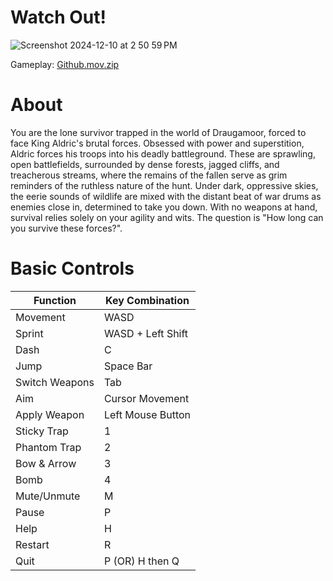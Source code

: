 # Watch Out!
![Screenshot 2024-12-10 at 2 50 59 PM](https://github.com/user-attachments/assets/6c0fb38a-db5a-469c-87d0-ea62743a52ab)


Gameplay:
[Github.mov.zip](https://github.com/user-attachments/files/18087119/Github.mov.zip)


# About

You are the lone survivor trapped in the world of Draugamoor, forced to face King Aldric's brutal forces. Obsessed with power and superstition, Aldric forces his troops into his deadly battleground. These are sprawling, open battlefields, surrounded by dense forests, jagged cliffs, and treacherous streams, where the remains of the fallen serve as grim reminders of the ruthless nature of the hunt. Under dark, oppressive skies, the eerie sounds of wildlife are mixed with the distant beat of war drums as enemies close in, determined to take you down. With no weapons at hand, survival relies solely on your agility and wits. The question is "How long can you survive these forces?".

# Basic Controls

| Function | Key Combination |
|----------|----------------|
| Movement  | WASD |
| Sprint    | WASD + Left Shift |
| Dash      | C |
| Jump      | Space Bar |
| Switch Weapons | Tab |
| Aim | Cursor Movement |
| Apply Weapon   | Left Mouse Button |
| Sticky Trap | 1 |
| Phantom Trap | 2 |
| Bow & Arrow | 3 |
| Bomb | 4 |
| Mute/Unmute | M |
| Pause     | P |
| Help      | H |
| Restart   | R |
| Quit      | P (OR) H then Q |


